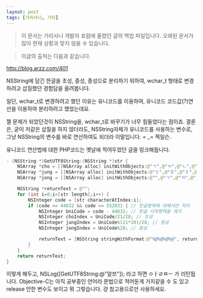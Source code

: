 ```yaml
---
layout: post
tags: [가리사니, 기타]
---
```


> 이 문서는 가리사니 개발자 포럼에 올렸던 글의 백업 파일입니다.
오래된 문서가 많아 현재 상황과 맞지 않을 수 있습니다.



> 이글의 출처는 다음과 같습니다.
>
http://blog.arzz.com/401


NSString에 담긴 한글을 초성, 중성, 종성으로 분리하기 위하여, wchar_t 형태로 변경하려고 삽질했던 경험담을 올려봅니다.

일단, wchar_t로 변경하려고 했던 이유는 유니코드를 이용하여, 유니코드 코드값(?)연산을 이용하여 분리하려고 했었는데요.

젤 문제가 되었던것이 NSString을, wchar_t로 바꾸기가 너무 힘들었다는 점이죠.
결론은, 굳이 저같은 삽질을 하지 않더라도, NSString자체가 유니코드를 사용하는 변수로, 그냥 NSString의 변수를 바로 연산하여도 되더라 이말입니다. = _= 젝일슨.

유니코드 연산법에 대한 PHP코드는 옛날에 적어두었던 글을 링크해둡니다.

``` java
- (NSString *)GetUTF8String:(NSString *)str {
	NSArray *cho = [[NSArray alloc] initWithObjects:@"ㄱ",@"ㄲ",@"ㄴ",@"ㄷ",@"ㄸ",@"ㄹ",@"ㅁ",@"ㅂ",@"ㅃ",@"ㅅ",@" ㅆ",@"ㅇ",@"ㅈ",@"ㅉ",@"ㅊ",@"ㅋ",@"ㅌ",@"ㅍ",@"ㅎ",nil];
	NSArray *jung = [[NSArray alloc] initWithObjects:@"ㅏ",@"ㅐ",@"ㅑ",@"ㅒ",@"ㅓ",@"ㅔ",@"ㅕ",@"ㅖ",@"ㅗ",@"ㅘ",@" ㅙ",@"ㅚ",@"ㅛ",@"ㅜ",@"ㅝ",@"ㅞ",@"ㅟ",@"ㅠ",@"ㅡ",@"ㅢ",@"ㅣ",nil];
	NSArray *jong = [[NSArray alloc] initWithObjects:@"",@"ㄱ",@"ㄲ",@"ㄳ",@"ㄴ",@"ㄵ",@"ㄶ",@"ㄷ",@"ㄹ",@"ㄺ",@"ㄻ",@" ㄼ",@"ㄽ",@"ㄾ",@"ㄿ",@"ㅀ",@"ㅁ",@"ㅂ",@"ㅄ",@"ㅅ",@"ㅆ",@"ㅇ",@"ㅈ",@"ㅊ",@"ㅋ",@" ㅌ",@"ㅍ",@"ㅎ",nil];

	NSString *returnText = @"";
	for (int i=0;i<[str length];i++) {
		NSInteger code = [str characterAtIndex:i];
		if (code >= 44032 && code <= 55203) { // 한글영역에 대해서만 처리
			NSInteger UniCode = code - 44032; // 한글 시작영역을 제거
			NSInteger choIndex = UniCode/21/28; // 초성
			NSInteger jungIndex = UniCode%(21*28)/28; // 중성
			NSInteger jongIndex = UniCode%28; // 종성

			returnText = [NSString stringWithFormat:@"%@%@%@%@", returnText, [cho objectAtIndex:choIndex], [jung objectAtIndex:jungIndex], [cho objectAtIndex:jongIndex]];
		}
	}
	return returnText;
}
```

이렇게 해두고, NSLog([GetUTF8String:@"알쯔"]); 라고 하면 ㅇㅏㄹㅉㅡ 가 리턴됩니다.
Objective-C는 아직 공부중인 언어라 문법으로 적어둔게 거지같을 수 도 있고 release 안한 변수도 보이고 뭐 그렇습니다. 걍 참고용으로만 사용하세요.